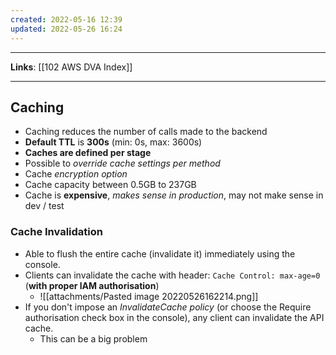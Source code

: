 ```yaml
---
created: 2022-05-16 12:39
updated: 2022-05-26 16:24
---
```

---
**Links**: [[102 AWS DVA Index]]

---
## Caching
- Caching reduces the number of calls made to the backend
- **Default TTL** is **300s** (min: 0s, max: 3600s)
- **Caches are defined per stage**
- Possible to *override cache settings per method*
- Cache *encryption option*
- Cache capacity between 0.5GB to 237GB
- Cache is **expensive**, *makes sense in production*, may not make sense in dev / test

### Cache Invalidation
- Able to flush the entire cache (invalidate it) immediately using the console.
- Clients can invalidate the cache with header: `Cache Control: max-age=0` (**with proper lAM authorisation**)
	- ![[attachments/Pasted image 20220526162214.png]]
- If you don't impose an *InvalidateCache policy* (or choose the Require authorisation check box in the console), any client can invalidate the API cache.
	- This can be a big problem

